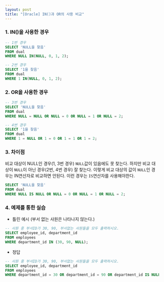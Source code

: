 ```yaml
---
layout: post
title: "[Oracle] IN()과 OR의 사용 비교"
---
```


### 1. IN()을 사용한 경우
```sql
-- 1번 경우
SELECT 'NULL을 찾음'
FROM dual
WHERE NULL IN(NULL, 0, 1, 2);

-- 2번 경우
SELECT '1을 찾음'
FROM dual
WHERE 1 IN(NULL, 0, 1, 2);
```
### 2. OR을 사용한 경우
```sql
-- 3번 경우
SELECT 'NULL을 찾음'
FROM dual
WHERE NULL = NULL OR NULL = 0 OR NULL = 1 OR NULL = 2;

-- 4번 경우
SELECT '1을 찾음'
FROM dual
WHERE 1 = NULL OR 1 = 0 OR 1 = 1 OR 1 = 2;

```
### 3. 차이점
비교 대상이 NULL인 경우(1, 3번 경우) `NULL`값이 있음에도 못 찾는다. 하지만 비교 대상이 `NULL`이 아닌 경우(2번, 4번 경우) 잘 찾는다. 이렇게 비교 대상의 값이 `NULL`인 경우는 IN연산자로 비교하면 안된다. 이런 경우는 `IS`연산자를 사용해야한다.

```sql
SELECT 'NULL을 찾음'
FROM dual
WHERE NULL IS NULL OR NULL = 0 OR NULL = 1 OR NULL = 2;
```

### 4. 예제를 통한 실습
- 틀린 예시 (부서 없는 사원은 나타나지 않는다.)
```sql
-- 사원 중 부서ID가 30, 90, 부서없는 사원들을 모두 출력하시오.
SELECT employee_id, department_id
FROM employees
WHERE department_id IN (30, 90, NULL);
```

- 정답
```sql
-- 사원 중 부서ID가 30, 90, 부서없는 사원들을 모두 출력하시오.
SELECT employee_id, department_id
FROM employees
WHERE department_id = 30 OR department_id = 90 OR department_id IS NULL;
```